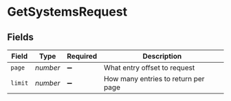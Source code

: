 # GetSystemsRequest


## Fields

| Field                               | Type                                | Required                            | Description                         |
| ----------------------------------- | ----------------------------------- | ----------------------------------- | ----------------------------------- |
| `page`                              | *number*                            | :heavy_minus_sign:                  | What entry offset to request        |
| `limit`                             | *number*                            | :heavy_minus_sign:                  | How many entries to return per page |